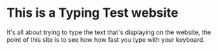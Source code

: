 <h1> This is a Typing Test website </h1>

It's all about trying to type the text that's displaying on the website, the point of this site is to see how how fast you type with your keyboard.
